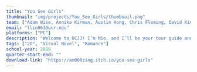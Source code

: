 ```yaml
---
title: "You See Girls"
thumbnail: "img/projects/You_See_Girls/thumbnail.png"
team: ["Adam Wise, Annika Kirman, Austin Hong, Chris Fleming, David Kim, Diane Ngo, Klaritza Campos, Leilia Lin"]
email: "llin063@ucr.edu"
platforms: ["PC"]
description: "Welcome to UCJJ! I’m Mio, and I’ll be your tour guide and Resident Assistant for the summer you’ll be spending here. Even though it’s a summer school full of expectations, work, and decisions, it’s also a summer school with cute girls! They all hail from different regions, so make sure you spend some time getting to know them. I bet this school is different from anything you’ve experienced in Japan. Finding a special someone at this school isn’t going to be easy, especially since they all have their personal schedules. So what are you going to do this summer? If you work hard enough, maybe you’ll garner the attention of a certain girl… but from who?"
tags: ["2D", "Visual Novel", "Romance"]
school-year: 2019
quarter-start-end: ""
download-link: "https://am000zing.itch.io/you-see-girls"
---
```

